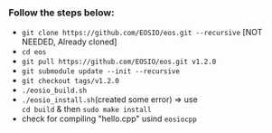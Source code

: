 ### Follow the steps below:
* `git clone https://github.com/EOSIO/eos.git --recursive` [NOT NEEDED, Already cloned]
* `cd eos`
* `git pull https://github.com/EOSIO/eos.git v1.2.0`
* `git submodule update --init --recursive`
* `git checkout tags/v1.2.0`
* `./eosio_build.sh`
* `./eosio_install.sh`(created some error) => use <br/>
  `cd build` & then `sudo make install`
* check for compiling "hello.cpp" usind `eosiocpp`
  
